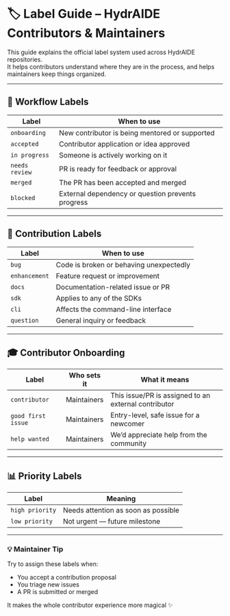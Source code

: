 # 🏷️ Label Guide – HydrAIDE Contributors & Maintainers

This guide explains the official label system used across HydrAIDE repositories.  
It helps contributors understand where they are in the process, and helps maintainers keep things organized.

---

## 🔄 Workflow Labels

| Label | When to use |
|-------|-------------|
| `onboarding` | New contributor is being mentored or supported |
| `accepted` | Contributor application or idea approved |
| `in progress` | Someone is actively working on it |
| `needs review` | PR is ready for feedback or approval |
| `merged` | The PR has been accepted and merged |
| `blocked` | External dependency or question prevents progress |

---

## 💬 Contribution Labels

| Label | When to use |
|-------|-------------|
| `bug` | Code is broken or behaving unexpectedly |
| `enhancement` | Feature request or improvement |
| `docs` | Documentation-related issue or PR |
| `sdk` | Applies to any of the SDKs |
| `cli` | Affects the command-line interface |
| `question` | General inquiry or feedback |

---

## 🎓 Contributor Onboarding

| Label | Who sets it | What it means |
|-------|-------------|----------------|
| `contributor` | Maintainers | This issue/PR is assigned to an external contributor |
| `good first issue` | Maintainers | Entry-level, safe issue for a newcomer |
| `help wanted` | Maintainers | We’d appreciate help from the community |

---

## 📊 Priority Labels

| Label | Meaning |
|-------|---------|
| `high priority` | Needs attention as soon as possible |
| `low priority` | Not urgent — future milestone |

---

### 💡 Maintainer Tip

Try to assign these labels when:
- You accept a contribution proposal
- You triage new issues
- A PR is submitted or merged

It makes the whole contributor experience more magical ✨
